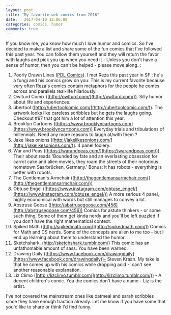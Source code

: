 ```yaml
---
layout: post
title: "My favorite web comics from 2016"
date:   2017-04-10 12:06:00
categories: comics, humor
comments: true
---
```


If you know me, you know how much I love humor and comics. So I've decided to make a list and share some of the fun comics that I've followed this past year. You can follow them yourself and they will return the favor with laughs and pick you up when you need it - Unless you don't have a sense of humor, then you can't be helped - please move along. :

1. Poorly Drawn Lines ([PDL Comics](http://poorlydrawnlines.com/)). I met Reza this past year in SF ; he's a fungi and his comics grow on you. This is my current favorite because very often Reza's comics contain metaphors for the people he comes across and parallels real-life hilariously.
2. Owlturd Comix ([http://owlturd.com/](http://owlturd.com/)). Silly humor about life and experiences.
3. übertool ([http://ubertoolcomic.com/](http://ubertoolcomic.com/)). The artwork looks like careless scribbles but he gets the laughs going. Checkout #97 that got him a lot of attention this year.
4. Brooklyn Cartoons ([https://www.brooklyncartoons.com](https://www.brooklyncartoons.com)) Everyday trials and tribulations of millennials. Need any more reasons to laugh at/with them ?
5. Jake likes onions ([http://jakelikesonions.com/](http://jakelikesonions.com/)). 4 panel foolery.
6. War and Peas ([https://warandpeas.com/](https://warandpeas.com/)). Their about reads 'Bounded by fate and an everlasting obsession for carrot cake and alien movies, they roam the streets of their notorious hometown Saarbrücken, Germany.' Bonus: it has robots - everything is better with robots.
7. The Gentleman's Armchair ([http://thegentlemansarmchair.com/](http://thegentlemansarmchair.com/))
8. Obtuse Engel ([https://www.instagram.com/obtuse_engel/](https://www.instagram.com/obtuse_engel/)) A more serious 4 panel, highly economical with words but still manages to convey a lot.
9. Abstruse Goose ([http://abstrusegoose.com/456](http://abstrusegoose.com/456)) Comics for astute thinkers - or some such thing. Some of them get kinda nerdy and you'll be left puzzled if you don't have the right mathematical context.
10. Spiked Math ([http://spikedmath.com/](http://spikedmath.com/)) Comics for Math and CS nerds. Some of the concepts are alien to me too - but I end up learning about them to understand the humor.
11. Sketchshark. (http://sketchshark.tumblr.com/) This comic has an unfathomable amount of sass. You have been warned.
12. Drawing Daily ([https://www.facebook.com/drawingdaily](https://www.facebook.com/drawingdaily))- Steven Kraan. My take is that he comes up with his comics while dropping acid -I can't see another reasonable explanation.
13. Liz Climo ([http://lizclimo.tumblr.com/](http://lizclimo.tumblr.com/)) - A decent children's comic. Yea the comics don't have a name - Liz is the artist.

I've not covered the mainstream ones like oatmeal and sarah scribbles since they have enough traction already. Let me know if you have some that you'd like to share or think I'd find funny.

